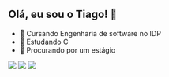 ## Olá, eu sou o Tiago! 👋


- 🔭 Cursando Engenharia de software no IDP
- 🌱 Estudando C
- 👯 Procurando por um estágio

<div> 
  <a href="https://www.instagram.com/tiago.lm_" target="_blank"><img src="https://img.shields.io/badge/-Instagram-%23E4405F?style=for-the-badge&logo=instagram&logoColor=white" target="_blank"></a>
  <a href = "mailto:tiagolara1610@gmail.com"><img src="https://img.shields.io/badge/-Gmail-%23333?style=for-the-badge&logo=gmail&logoColor=white" target="_blank"></a>
  <a href="https://www.linkedin.com/in/tiago-lara-74a339353/?trk=opento_sprofile_topcard" target="_blank"><img src="https://img.shields.io/badge/-LinkedIn-%230077B5?style=for-the-badge&logo=linkedin&logoColor=white" target="_blank"></a> 
  
</div>
